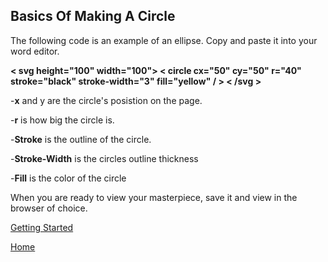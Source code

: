 ## Basics Of Making A Circle

The following code is an example of an ellipse. Copy and paste it into your word editor. 

**< svg height="100" width="100">
  < circle cx="50" cy="50" r="40" stroke="black" stroke-width="3" fill="yellow" / >
< /svg >**

-**x** and y are the circle's posistion on the page.

-**r** is how big the circle is.

-**Stroke** is the outline of the circle. 

-**Stroke-Width** is the circles outline thickness

-**Fill** is the color of the circle


When you are ready to view your masterpiece, save it and view in the browser of choice.


[Getting Started](https://github.com/zjcch7/SVG-Turorial/blob/main/Getting%20Started.md)

[Home](https://github.com/zjcch7/SVG-Turorial/blob/main/README.md)
